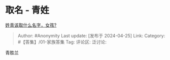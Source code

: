# 取名 - 青姓
[姓青该取什么名字，女孩?](https://www.zhihu.com/question/380960982/answer/3477642715)

> Author: #Anonymity
> Last update: [发布于 2024-04-25]
> Link:
> Category: #【答集】/01-家族答集 
> Tag: 
> 评论区:
> 泛讨论:

青胜兰
